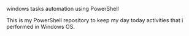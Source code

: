 windows tasks automation using PowerShell

This is my PowerShell repository to keep my day today activities that i performed in Windows OS.

